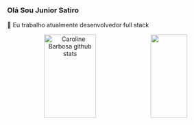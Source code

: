 ### Olá Sou Junior Satiro 



 🔭 Eu trabalho atualmente desenvolvedor full stack


<div align="center">  
  <img width="49%" height="195px" src="https://github-readme-stats.vercel.app/api?username=bobzinx1&show_icons=true&count_private=true&hide_border=true&title_color=ff91a4&icon_color=ff71a2&text_color=c9d1d9&bg_color=0d1117" alt="Caroline Barbosa github stats" /> 
  <img width="41%" height="195px" src="https://github-readme-stats.vercel.app/api/top-langs/?username=carolbarbosa101&layout=compact&hide_border=true&title_color=ff91a4&text_color=ff91a4&bg_color=0d1117" />
</div>
